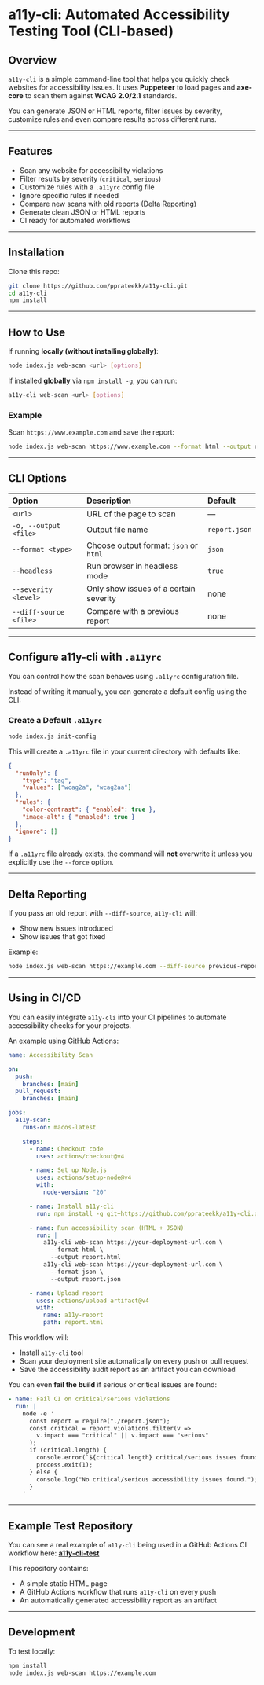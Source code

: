 # a11y-cli: Automated Accessibility Testing Tool (CLI-based)

## **Overview**

`a11y-cli` is a simple command-line tool that helps you quickly check websites for accessibility issues. It uses **Puppeteer** to load pages and **axe-core** to scan them against **WCAG 2.0/2.1** standards.

You can generate JSON or HTML reports, filter issues by severity, customize rules and even compare results across different runs.

---

## Features

- Scan any website for accessibility violations
- Filter results by severity (`critical`, `serious`)
- Customize rules with a `.a11yrc` config file
- Ignore specific rules if needed
- Compare new scans with old reports (Delta Reporting)
- Generate clean JSON or HTML reports
- CI ready for automated workflows

---

## Installation

Clone this repo:

```bash
git clone https://github.com/pprateekk/a11y-cli.git
cd a11y-cli
npm install
```

---

## How to Use

If running **locally (without installing globally)**:

```bash
node index.js web-scan <url> [options]
```

If installed **globally** via `npm install -g`, you can run:

```bash
a11y-cli web-scan <url> [options]
```

### Example

Scan `https://www.example.com` and save the report:

```bash
node index.js web-scan https://www.example.com --format html --output report.html
```

---

## CLI Options

| Option                 | Description                            | Default       |
| :--------------------- | :------------------------------------- | :------------ |
| `<url>`                | URL of the page to scan                | —             |
| `-o, --output <file>`  | Output file name                       | `report.json` |
| `--format <type>`      | Choose output format: `json` or `html` | `json`        |
| `--headless`           | Run browser in headless mode           | `true`        |
| `--severity <level>`   | Only show issues of a certain severity | none          |
| `--diff-source <file>` | Compare with a previous report         | none          |

---

## Configure a11y-cli with `.a11yrc`

You can control how the scan behaves using `.a11yrc` configuration file.

Instead of writing it manually, you can generate a default config using the CLI:

### Create a Default `.a11yrc`

```bash
node index.js init-config
```

This will create a `.a11yrc` file in your current directory with defaults like:

```json
{
  "runOnly": {
    "type": "tag",
    "values": ["wcag2a", "wcag2aa"]
  },
  "rules": {
    "color-contrast": { "enabled": true },
    "image-alt": { "enabled": true }
  },
  "ignore": []
}
```

If a `.a11yrc` file already exists, the command will **not** overwrite it unless you explicitly use the `--force` option.

---

## Delta Reporting

If you pass an old report with `--diff-source`, `a11y-cli` will:

- Show new issues introduced
- Show issues that got fixed

Example:

```bash
node index.js web-scan https://example.com --diff-source previous-report.json
```

---

## Using in CI/CD

You can easily integrate `a11y-cli` into your CI pipelines to automate accessibility checks for your projects.

An example using GitHub Actions:

```yml
name: Accessibility Scan

on:
  push:
    branches: [main]
  pull_request:
    branches: [main]

jobs:
  a11y-scan:
    runs-on: macos-latest

    steps:
      - name: Checkout code
        uses: actions/checkout@v4

      - name: Set up Node.js
        uses: actions/setup-node@v4
        with:
          node-version: "20"

      - name: Install a11y-cli
        run: npm install -g git+https://github.com/pprateekk/a11y-cli.git

      - name: Run accessibility scan (HTML + JSON)
        run: |
          a11y-cli web-scan https://your-deployment-url.com \
            --format html \
            --output report.html
          a11y-cli web-scan https://your-deployment-url.com \
            --format json \
            --output report.json

      - name: Upload report
        uses: actions/upload-artifact@v4
        with:
          name: a11y-report
          path: report.html
```

This workflow will:

- Install `a11y-cli` tool
- Scan your deployment site automatically on every push or pull request
- Save the accessibility audit report as an artifact you can download

You can even **fail the build** if serious or critical issues are found:

```yml
- name: Fail CI on critical/serious violations
  run: |
    node -e '
      const report = require("./report.json");
      const critical = report.violations.filter(v =>
        v.impact === "critical" || v.impact === "serious"
      );
      if (critical.length) {
        console.error(`${critical.length} critical/serious issues found.`);
        process.exit(1);
      } else {
        console.log("No critical/serious accessibility issues found.");
      }
    '
```

---

## Example Test Repository

You can see a real example of `a11y-cli` being used in a GitHub Actions CI workflow here: [**a11y-cli-test**](https://github.com/pprateekk/a11y-cli-test)

This repository contains:

- A simple static HTML page
- A GitHub Actions workflow that runs `a11y-cli` on every push
- An automatically generated accessibility report as an artifact

---

## Development

To test locally:

```bash
npm install
node index.js web-scan https://example.com
```
